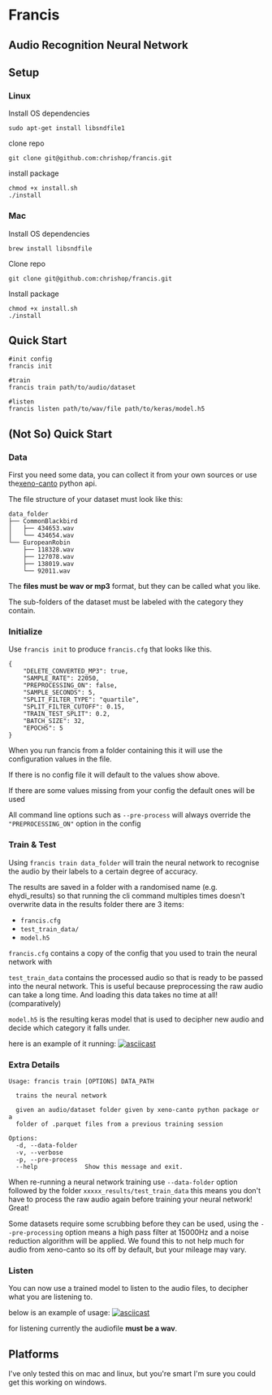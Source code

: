# Francis
## Audio Recognition Neural Network

## Setup

### Linux
Install OS dependencies
```
sudo apt-get install libsndfile1
```

clone repo
```
git clone git@github.com:chrishop/francis.git
```

install package
```
chmod +x install.sh
./install
```

### Mac

Install OS dependencies
```
brew install libsndfile
```

Clone repo
```
git clone git@github.com:chrishop/francis.git
```

Install package
```
chmod +x install.sh
./install
```

## Quick Start

```
#init config
francis init

#train
francis train path/to/audio/dataset

#listen
francis listen path/to/wav/file path/to/keras/model.h5
```

## (Not So) Quick Start

### Data
First you need some data, you can collect it from your own sources or use the[xeno-canto](https://github.com/ntivirikin/xeno-canto-py) python api.

The file structure of your dataset must look like this:
```
data_folder
├── CommonBlackbird
│   ├── 434653.wav
│   └── 434654.wav
└── EuropeanRobin
    ├── 118328.wav
    ├── 127078.wav
    ├── 138019.wav
    └── 92011.wav
```

The **files must be wav or mp3** format, but they can be called what you like.

The sub-folders of the dataset must be labeled with the category they contain.


### Initialize
Use `francis init` to produce `francis.cfg` that looks like this.
```
{
    "DELETE_CONVERTED_MP3": true,
    "SAMPLE_RATE": 22050,
    "PREPROCESSING_ON": false,
    "SAMPLE_SECONDS": 5,
    "SPLIT_FILTER_TYPE": "quartile",
    "SPLIT_FILTER_CUTOFF": 0.15,
    "TRAIN_TEST_SPLIT": 0.2,
    "BATCH_SIZE": 32,
    "EPOCHS": 5
}
```

When you run francis from a folder containing this it will use the configuration values in the file.

If there is no config file it will default to the values show above.

If there are some values missing from your config the default ones will be used

All command line options such as `--pre-process` will always override the `"PREPROCESSING_ON"` option in the config


### Train & Test
Using `francis train data_folder` will train the neural network to recognise the audio by their labels to a certain degree of accuracy.

The results are saved in a folder with a randomised name (e.g. ehydi_results) so that running the cli command multiples times doesn't overwrite data
in the results folder there are 3 items:
- `francis.cfg`
- `test_train_data/`
- `model.h5`

`francis.cfg` contains a copy of the config that you used to train the neural network with

`test_train_data` contains the processed audio so that is ready to be passed into the neural network. This is useful because preprocessing the raw audio can take a long time. And loading this data takes no time at all! (comparatively)

`model.h5` is the resulting keras model that is used to decipher new audio and decide which category it falls under.

here is an example of it running:
[![asciicast](https://asciinema.org/a/HZcKBP7xU9fpZfXkJOxgHuZlu.svg)](https://asciinema.org/a/HZcKBP7xU9fpZfXkJOxgHuZlu)


### Extra Details
```
Usage: francis train [OPTIONS] DATA_PATH

  trains the neural network

  given an audio/dataset folder given by xeno-canto python package or a
  folder of .parquet files from a previous training session

Options:
  -d, --data-folder
  -v, --verbose
  -p, --pre-process
  --help             Show this message and exit.
```

When re-running a neural network training use `--data-folder` option followed by the folder `xxxxx_results/test_train_data` this means you don't have to process the raw audio again before training your neural network! Great!

Some datasets require some scrubbing before they can be used, using the `--pre-processing` option means a high pass filter at 15000Hz and a noise reduction algorithm will be applied. We found this to not help much for audio from xeno-canto so its off by default, but your mileage may vary.

### Listen

You can now use a trained model to listen to the audio files, to decipher what you are listening to.

below is an example of usage:
[![asciicast](https://asciinema.org/a/kroCpt9oG2cA2fMjpcITSLCSL.svg)](https://asciinema.org/a/kroCpt9oG2cA2fMjpcITSLCSL)

for listening currently the audiofile **must be a wav**.



## Platforms
I've only tested this on mac and linux, but you're smart I'm sure you could get this working on windows.

